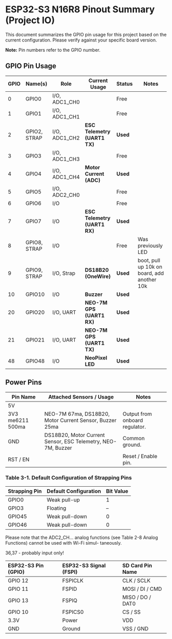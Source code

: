 # ESP32-S3 N16R8 Pinout Summary (Project IO)

This document summarizes the GPIO pin usage for this project based on the current configuration. Please verify against your specific board version.

**Note:** Pin numbers refer to the GPIO number.

## GPIO Pin Usage

| GPIO | Name(s)      | Role          | Current Usage                | Status   | Notes                                       |
| ---- | ------------ | ------------- | ---------------------------- | -------- | ------------------------------------------- |
| 0    | GPIO0        | I/O, ADC1_CH0 |                              | Free     |                                             |
| 1    | GPIO1        | I/O, ADC1_CH1 |                              | Free     |                                             |
| 2    | GPIO2, STRAP | I/O, ADC1_CH2 | **ESC Telemetry (UART1 TX)** | **Used** |                                             |
| 3    | GPIO3        | I/O, ADC1_CH3 |                              | Free     |                                             |
| 4    | GPIO4        | I/O, ADC1_CH4 | **Motor Current (ADC)**      | **Used** |                                             |
| 5    | GPIO5        | I/O, ADC2_CH0 |                              | Free     |                                             |
| 6    | GPIO6        | I/O           |                              | Free     |                                             |
| 7    | GPIO7        | I/O           | **ESC Telemetry (UART1 RX)** | **Used** |                                             |
| 8    | GPIO8, STRAP | I/O           |                              | Free     | Was previously LED                          |
| 9    | GPIO9, STRAP | I/O, Strap    | **DS18B20 (OneWire)**        | **Used** | boot, pull up 10k on board, add another 10k |
| 10   | GPIO10       | I/O           | **Buzzer**                   | **Used** |                                             |
| 20   | GPIO20       | I/O, UART     | **NEO-7M GPS (UART1 RX)**    | **Used** |                                             |
| 21   | GPIO21       | I/O, UART     | **NEO-7M GPS (UART1 TX)**    | **Used** |                                             |
| 48   | GPIO48       | I/O           | **NeoPixel LED**             | **Used** |                                             |

## Power Pins

| Pin Name         | Attached Sensors / Usage                                     | Notes                          |
| ---------------- | ------------------------------------------------------------ | ------------------------------ |
| 5V               |                                                              |                                |
| 3V3 me6211 500ma | NEO-7M 67ma, DS18B20, Motor Current Sensor, Buzzer 25ma      | Output from onboard regulator. |
| GND              | DS18B20, Motor Current Sensor, ESC Telemetry, NEO-7M, Buzzer | Common ground.                 |
| RST / EN         |                                                              | Reset / Enable pin.            |

### Table 3-1. Default Configuration of Strapping Pins

| Strapping Pin | Default Configuration | Bit Value |
| ------------- | --------------------- | --------- |
| GPIO0         | Weak pull-up          | 1         |
| GPIO3         | Floating              | –         |
| GPIO45        | Weak pull-down        | 0         |
| GPIO46        | Weak pull-down        | 0         |

Please note that the ADC2_CH... analog functions (see Table 2-8 Analog Functions) cannot be used with Wi-Fi simul- taneously.

36,37 - probably input only!

| ESP32-S3 Pin (GPIO) | ESP32-S3 Signal (FSPI) | SD Card Pin Name |
| :------------------ | :--------------------- | :--------------- |
| GPIO 12             | FSPICLK                | CLK / SCLK       |
| GPIO 11             | FSPID                  | MOSI / DI / CMD  |
| GPIO 13             | FSPIQ                  | MISO / DO / DAT0 |
| GPIO 10             | FSPICS0                | CS / SS          |
| 3.3V                | Power                  | VDD              |
| GND                 | Ground                 | VSS / GND        |
